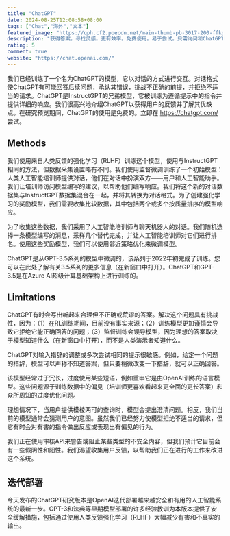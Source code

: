 ```yaml
---
title: "ChatGPT"
date: 2024-08-25T12:08:58+08:00
tags: ["Chat","海外","文本"]
featured_image: "https://qph.cf2.poecdn.net/main-thumb-pb-3017-200-ffkgsbdxtxdxeieebtyvgplzvpqsuakd.jpeg"
description: "获得答案。寻找灵感。更有效率。免费使用。易于尝试。只需询问和ChatGPT可以帮助写作、学习、头脑风暴等等。"
rating: 5
comment: true
website: "https://chat.openai.com/"
---
```


我们已经训练了一个名为ChatGPT的模型，它以对话的方式进行交互。对话格式使ChatGPT有可能回答后续问题，承认其错误，挑战不正确的前提，并拒绝不适当的请求。ChatGPT是InstructGPT的兄弟模型，它被训练为遵循提示中的指令并提供详细的响应。我们很高兴地介绍ChatGPT以获得用户的反馈并了解其优缺点。在研究预览期间，ChatGPT的使用是免费的。立即在 https://chatgpt.com/ 尝试。

## Methods

我们使用来自人类反馈的强化学习（RLHF）训练这个模型，使用与InstructGPT相同的方法，但数据采集设置略有不同。我们使用监督微调训练了一个初始模型：人类人工智能培训师提供对话，他们在对话中扮演双方——用户和人工智能助手。我们让培训师访问模型编写的建议，以帮助他们编写响应。我们将这个新的对话数据集与InstructGPT数据集混合在一起，并将其转换为对话格式。为了创建强化学习的奖励模型，我们需要收集比较数据，其中包括两个或多个按质量排序的模型响应。

为了收集这些数据，我们采用了人工智能培训师与聊天机器人的对话。我们随机选择一条模型编写的消息，采样几个替代完成，并让人工智能培训师对它们进行排名。使用这些奖励模型，我们可以使用邻近策略优化来微调模型。

ChatGPT是从GPT-3.5系列的模型中微调的，该系列于2022年初完成了训练。您可以在此处了解有关3.5系列的更多信息（在新窗口中打开）。ChatGPT和GPT-3.5是在Azure AI超级计算基础架构上进行训练的。

## Limitations

ChatGPT有时会写出听起来合理但不正确或荒谬的答案。解决这个问题具有挑战性，因为：（1）在RL训练期间，目前没有事实来源；（2）训练模型更加谨慎会导致它拒绝它能正确回答的问题；（3）监督训练会误导模型，因为理想的答案取决于模型知道什么（在新窗口中打开），而不是人类演示者知道什么。

ChatGPT对输入措辞的调整或多次尝试相同的提示很敏感。例如，给定一个问题的措辞，模型可以声称不知道答案，但只要稍微改变一下措辞，就可以正确回答。

该模型经常过于冗长，过度使用某些短语，例如重申它是由OpenAI训练的语言模型。这些问题源于训练数据中的偏见（培训师更喜欢看起来更全面的更长答案）和众所周知的过度优化问题。

理想情况下，当用户提供模棱两可的查询时，模型会提出澄清问题。相反，我们当前的模型通常会猜测用户的意图。虽然我们已经努力使模型拒绝不适当的请求，但它有时会对有害的指令做出反应或表现出有偏见的行为。

我们正在使用审核API来警告或阻止某些类型的不安全内容，但我们预计它目前会有一些假阴性和阳性。我们渴望收集用户反馈，以帮助我们正在进行的工作来改进这个系统。

## 迭代部署

今天发布的ChatGPT研究版本是OpenAI迭代部署越来越安全和有用的人工智能系统的最新一步。GPT-3和法典等早期模型部署的许多经验教训为本版本提供了安全缓解措施，包括通过使用人类反馈强化学习（RLHF）大幅减少有害和不真实的输出。